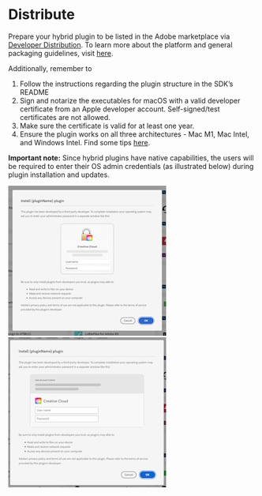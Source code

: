 # Distribute

Prepare your hybrid plugin to be listed in the Adobe marketplace via [Developer Distribution](https://developer.adobe.com/distribute). To learn more about the platform and general packaging guidelines, visit [here](https://developer.adobe.com/developer-distribution/creative-cloud/docs/guides/getting_started/).

Additionally, remember to

1. Follow the instructions regarding the plugin structure in the SDK’s README
2. Sign and notarize the executables for macOS with a valid developer certificate from an Apple developer account. Self-signed/test certificates are not allowed.
3. Make sure the certificate is valid for at least one year.
4. Ensure the plugin works on all three architectures - Mac M1, Mac Intel, and Windows Intel. Find some tips [here](../faqs/#how-can-i-prepare-the-binaries).

<InlineAlert variant="info" slots="text"/>

**Important note:** Since hybrid plugins have native capabilities, the users will be required to enter their OS admin credentials (as illustrated below) during plugin installation and updates.

![Pluign install dialog in macOS](./plugin-install-dialog-mac.png) ![Plugin install dialog in Windows](./plugin-install-dialog-win.jpg)